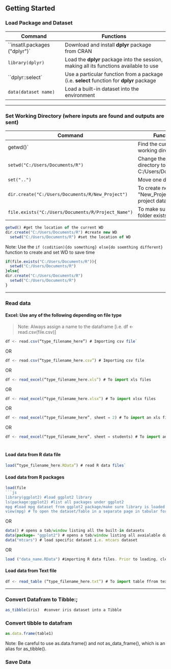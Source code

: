 ## Getting Started

### Load Package and Dataset

| **Command** | **Functions** |
| --- | --- |
| ``insatll.packages ("dplyr")`| Download and install **dplyr** package from CRAN | 
| `library(dplyr)` | Load the **dplyr** package into the session, making all its functions available to use |
|  ``dplyr::select`  | Use a particular function from a package (i.e. **select** function for **dplyr** package |
|  `data(dataset name)` | Load a built-in dataset into the environment| `data(iris)`|

---

### Set Working Directory (where inputs are found and outputs are sent)

| **Command** | **Functions** |
| --- | --- |
| getwd()`| Find the current working directory |
| `setwd("C:/Users/Documents/R")`| Change the current directory to C:/Users/Documents/R|` |
| `set("..")`| Move one directory up |
| `dir.create("C:/Users/Documents/R/New_Project")` | To create new folder "New_Project" to store project data |
| `file.exists("C:/Users/Documents/R/Project_Name")` | To make sure if the folder exists |

```js
getwd() #get the location of the current WD
dir.create("C:/Users/Documents/R") #create new WD
  setwd("C:/Users/Documents/R") #set the location of WD
```

Note: Use the `if (codition){do something} else{do soemthing different}` function to create and set WD to save time

``` js
if(file.exists("C:/Users/Documents/R")){
  setwd("C:/Users/Documents/R")
}else{
dir.create("C:/Users/Documents/R")
  setwd("C:/Users/Documents/R")
}
```
---

### Read data

#### Excel: Use any of the following depending on file type

> Note: Always assign a name to the dataframe [i.e. df <- read.csv(file.csv)]

``` js
df <- read.csv(“type_filename_here”) # Importing csv file`
```
OR
``` js
df <- read.csv(“type_filename_here.csv”) # Importing csv file 
```
OR
``` js
df <- read_excel(“type_filename_here.xls”) # To import xls files 
```
OR
``` js
df <- read_excel(“type_filename_here.xlsx”) # To import xlsx files 
```
OR
``` js
df <- read_excel(“type_filename_here”, sheet = 2) # To import an xls file stored in a particular sheet number (for example, sheet number 2)
```
OR
``` js
df <- read_excel(“type_filename_here”, sheet = students) # To import an xlsx file stored in a particular sheet name (for example, sheet named students)
```

#

#### Load data from R data file

```js
load(“type_filename_here.RData”) # read R data files` 
```
#### Load data from R packages

```js
load(file
```js
library(ggplot2) #load ggplot2 library
ls(package:ggplot2) #list all packages under ggplot2
mpg #load mpg dataset from ggplot2 package/make sure library is loaded
view(mpg) # To open the dataset/Table in a separate page in tabular format
```
OR 
```js
data() # opens a tab/window listing all the built-in datasets
data(package= "ggplot2") # opens a tab/window listing all avaialable datasets in ggplot2 package
data("mtcars") # load specific dataset i.e. mtcars dataset
```
OR

```js
load ("data_name.RData") #importing R data files. Prior to loading, clear all objects currently within the workspace to avoid overwrite.
```

#### Load data from Text file

```js
df <- read_table (“type_filename_here.txt”) # To import table ffrom text files
```
---

### Convert Datafram  to Tibble:;

```js
as_tibble(iris)  #conver iris dataset into a Tibble
```
### Convert tibble to datafram

```js
as.data.frame(table1)
```
Note: Be careful to use as.data.frame() and not as_data_frame(), which is an alias for as_tibble().




### Save Data




